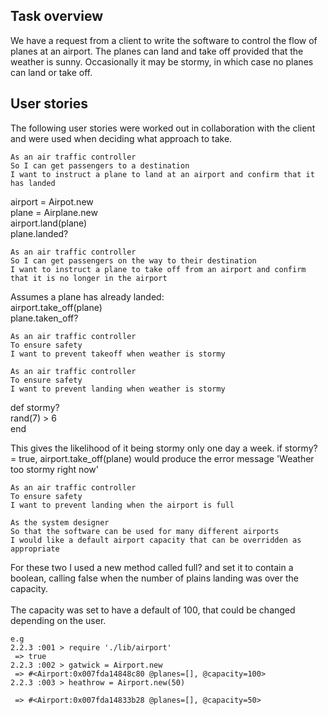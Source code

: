 
## Task overview

We have a request from a client to write the software to control the flow of planes at an airport. The planes can land and take off provided that the weather is sunny. Occasionally it may be stormy, in which case no planes can land or take off.


## User stories

The following user stories were worked out in collaboration with the client and were used when deciding what approach to take.

```
As an air traffic controller
So I can get passengers to a destination
I want to instruct a plane to land at an airport and confirm that it has landed
```
airport = Airpot.new <br />
plane = Airplane.new <br />
airport.land(plane)  <br />
plane.landed?  <br />

```
As an air traffic controller
So I can get passengers on the way to their destination
I want to instruct a plane to take off from an airport and confirm that it is no longer in the airport
```
Assumes a plane has already landed: <br />
airport.take_off(plane) <br />
plane.taken_off? <br />

```
As an air traffic controller
To ensure safety
I want to prevent takeoff when weather is stormy

As an air traffic controller
To ensure safety
I want to prevent landing when weather is stormy
```

def stormy? <br />
   rand(7) > 6 <br />
end <br />

This gives the likelihood of it being stormy only one day a week.
if stormy? = true, airport.take_off(plane) would produce the error message 'Weather too stormy right now'

```
As an air traffic controller
To ensure safety
I want to prevent landing when the airport is full

As the system designer
So that the software can be used for many different airports
I would like a default airport capacity that can be overridden as appropriate
```
For these two I used a new method called full? and set it to contain a boolean, calling false when the number of plains landing was over the capacity.
<br />
<br />
The capacity was set to have a default of 100, that could be changed depending on the user.
```
e.g
2.2.3 :001 > require './lib/airport'
 => true
2.2.3 :002 > gatwick = Airport.new
 => #<Airport:0x007fda14848c80 @planes=[], @capacity=100>
2.2.3 :003 > heathrow = Airport.new(50)

 => #<Airport:0x007fda14833b28 @planes=[], @capacity=50>
 ```
